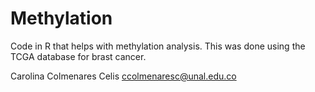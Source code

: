 # Methylation
Code in R that helps with methylation analysis. This was done using the TCGA database for brast cancer.


Carolina Colmenares Celis
ccolmenaresc@unal.edu.co
